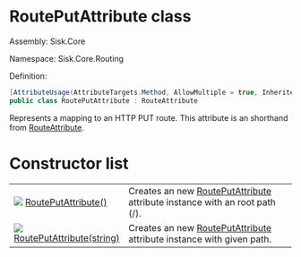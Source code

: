 <!--

Copyrights 2023 Sisk Framework - CypherPotato
Published under MIT license

!!! DO NOT EDIT THIS FILE !!!
This file was generated by a tool in the Sisk package. To edit the information in this documentation,
edit the XML documentation present in the Sisk source code.

-->

# RoutePutAttribute class
Assembly: Sisk.Core

Namespace: Sisk.Core.Routing

Definition:

```cs
[AttributeUsage(AttributeTargets.Method, AllowMultiple = true, Inherited = true)]
public class RoutePutAttribute : RouteAttribute
```

Represents a mapping to an HTTP PUT route. This attribute is an shorthand from <a href="/read?q=/contents/spec/Sisk.Core.Routing.RouteAttribute.md">RouteAttribute</a>.

# Constructor list
<table>
    <tbody>
<tr>
    <td width="33%">
        <img class="icon" src="/assets/img/icons/constructor.svg">
        <a href="/read?q=/contents/spec/Sisk.Core.Routing.RoutePutAttribute.RoutePutAttribute().md">
            RoutePutAttribute()
        </a>
    </td>
    <td>
        Creates an new <a href="/read?q=/contents/spec/Sisk.Core.Routing.RoutePutAttribute.md">RoutePutAttribute</a> attribute instance with an root path (/).
    <td>
</tr>
<tr>
    <td width="33%">
        <img class="icon" src="/assets/img/icons/constructor.svg">
        <a href="/read?q=/contents/spec/Sisk.Core.Routing.RoutePutAttribute.RoutePutAttribute(string).md">
            RoutePutAttribute(string)
        </a>
    </td>
    <td>
        Creates an new <a href="/read?q=/contents/spec/Sisk.Core.Routing.RoutePutAttribute.md">RoutePutAttribute</a> attribute instance with given path.
    <td>
</tr>
    </tbody>
</table>
